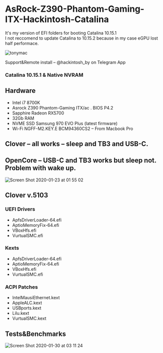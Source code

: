 # AsRock-Z390-Phantom-Gaming-ITX-Hackintosh-Catalina
It's my version of EFI folders for booting Catalina 10.15.1<br>
I not reccomend to update Catalina to 10.15.2 because in my case eGPU lost half performace.

![tonymac](https://user-images.githubusercontent.com/6239630/73441762-8d9eb300-4364-11ea-8566-80372069032c.jpg)

Support&Remote install – @hackintosh_by on Telegram App

<h3>Catalina 10.15.1 &  Native NVRAM</h3>

<h2>Hardware</h2>
<ul>
<li>Intel i7 8700K</li>
<li>Asrock Z390 Phantom-Gaming ITX/ac . BIOS P4.2</li>
<li>Sapphire Radeon RX5700 </li>
<li>32Gb RAM</li>
<li>NVME SSD Samsung 970 EVO Plus (latest firmware)</li>
<li>Wi-Fi NGFF-M2.KEY.E BCM94360CS2 – From Macbook Pro</li>
</ul>

<h2>Clover – all works – sleep and TB3 and USB-C.</h2>
<h2>OpenCore – USB-C and TB3 works but sleep not. Problem with wake up.</h2>

![Screen Shot 2020-01-23 at 01 55 02](https://user-images.githubusercontent.com/6239630/73441672-6811a980-4364-11ea-9a9d-8fa5576e271b.png)

<h2>Clover v.5103</h2>
<h3>UEFI Drivers</h3>
<ul>
<li>ApfsDriverLoader-64.efi</li>
<li>AptioMemoryFix-64.efi</li>
<li>VBoxHfs.efi</li>
<li>VurtualSMC.efi</li>
</ul>

<h3>Kexts</h3>
<ul>
<li>ApfsDriverLoader-64.efi</li>
<li>AptioMemoryFix-64.efi</li>
<li>VBoxHfs.efi</li>
<li>VurtualSMC.efi</li>
</ul>

<h3>ACPI Patches</h3>
<ul>
<li>IntelMausiEthernet.kext</li>
<li>AppleALC.kext</li>
<li>USBports.kext</li>
<li>Lilu.kext</li>
<li>VurtualSMC.kext</li>
</ul>

<h2>Tests&Benchmarks</h2>

![Screen Shot 2020-01-30 at 03 11 24](https://user-images.githubusercontent.com/6239630/73441975-01d95680-4365-11ea-85fb-dfe8fc4ab023.png)

